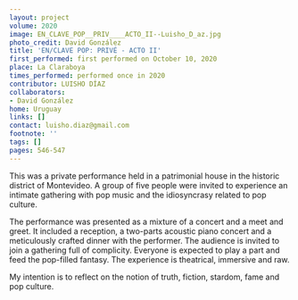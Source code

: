 ```yaml
---
layout: project
volume: 2020
image: EN_CLAVE_POP__PRIV____ACTO_II--Luisho_D_az.jpg
photo_credit: David González
title: 'EN/CLAVE POP: PRIVÉ - ACTO II'
first_performed: first performed on October 10, 2020
place: La Claraboya
times_performed: performed once in 2020
contributor: LUISHO DÍAZ
collaborators:
- David González
home: Uruguay
links: []
contact: luisho.diaz@gmail.com
footnote: ''
tags: []
pages: 546-547
---
```




This was a private performance held in a patrimonial house in the historic district of Montevideo. A group of five people were invited to experience an intimate gathering with pop music and the idiosyncrasy related to pop culture.

The performance was presented as a mixture of a concert and a meet and greet. It included a reception, a two-parts acoustic piano concert and a meticulously crafted dinner with the performer. The audience is invited to join a gathering full of complicity. Everyone is expected to play a part and feed the pop-filled fantasy. The experience is theatrical, immersive and raw.

My intention is to reflect on the notion of truth, fiction, stardom, fame and pop culture.

